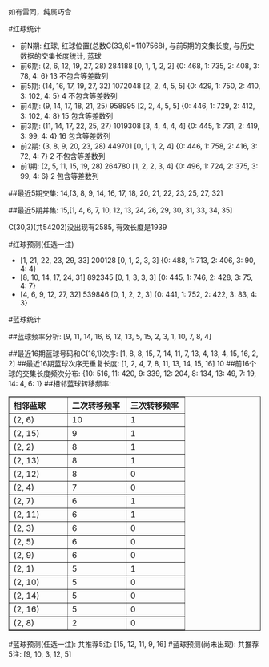 <!-- 
.. title: 双色球2014109期(2014-09-21)数据分析报告
.. slug: slott-2014109-2014-09-21-report
.. date: 2014-09-22 08:00:00 UTC+08:00
.. tags: Lottery
.. link: 
.. description: 
.. type: text
-->

如有雷同，纯属巧合

<!-- TEASER_END-->

#红球统计

- 前N期: 红球, 红球位置(总数C(33,6)=1107568), 与前5期的交集长度, 与历史数据的交集长度统计, 蓝球
- 前6期: (2, 6, 12, 19, 27, 28) 284188 [0, 1, 1, 2, 2] {0: 468, 1: 735, 2: 408, 3: 78, 4: 6} 13 不包含等差数列
- 前5期: (14, 16, 17, 19, 27, 32) 1072048 [2, 2, 4, 5, 5] {0: 429, 1: 750, 2: 410, 3: 102, 4: 5} 4 不包含等差数列
- 前4期: (9, 14, 17, 18, 21, 25) 958995 [2, 2, 4, 5, 5] {0: 446, 1: 729, 2: 412, 3: 102, 4: 8} 15 包含等差数列
- 前3期: (11, 14, 17, 22, 25, 27) 1019308 [3, 4, 4, 4, 4] {0: 445, 1: 731, 2: 419, 3: 99, 4: 4} 16 包含等差数列
- 前2期: (3, 8, 9, 20, 23, 28) 449701 [0, 1, 1, 2, 4] {0: 446, 1: 758, 2: 416, 3: 72, 4: 7} 2 不包含等差数列
- 前1期: (2, 5, 11, 15, 19, 28) 264780 [1, 2, 2, 3, 4] {0: 496, 1: 724, 2: 375, 3: 99, 4: 6} 2 包含等差数列

##最近5期交集:
14,[3, 8, 9, 14, 16, 17, 18, 20, 21, 22, 23, 25, 27, 32]

##最近5期并集:
15,[1, 4, 6, 7, 10, 12, 13, 24, 26, 29, 30, 31, 33, 34, 35]

C(30,3)(共54202)没出现有2585, 
有效长度是1939

#红球预测(任选一注)

- [1, 21, 22, 23, 29, 33] 200128 [0, 1, 2, 3, 3] {0: 488, 1: 713, 2: 406, 3: 90, 4: 4}
- [8, 10, 14, 17, 24, 31] 892345 [0, 1, 3, 3, 3] {0: 445, 1: 746, 2: 428, 3: 75, 4: 7}
- [4, 6, 9, 12, 27, 32] 539846 [0, 1, 2, 2, 3] {0: 441, 1: 752, 2: 422, 3: 83, 4: 3}

#蓝球统计

##蓝球频率分析:
[9, 11, 14, 16, 6, 12, 13, 5, 15, 2, 3, 1, 10, 7, 8, 4]

##最近16期蓝球号码和C(16,1)次序:
[1, 8, 8, 15, 7, 14, 11, 7, 13, 4, 13, 4, 15, 16, 2, 2]
##最近16期蓝球次序无重复长度:
[1, 2, 4, 7, 8, 11, 13, 14, 15, 16] 10
##前16个球的交集长度频次分布:
{10: 516, 11: 420, 9: 339, 12: 204, 8: 134, 13: 49, 7: 19, 14: 4, 6: 1}
##相邻蓝球转移频率:
<table border="1" class="table table-striped dataframe">
  <thead>
    <tr style="text-align: left;">
      <th style="min-width: 100px;">相邻蓝球</th>
      <th style="min-width: 100px;">二次转移频率</th>
      <th style="min-width: 100px;">三次转移频率</th>
    </tr>
  </thead>
  <tbody>
    <tr>
      <td>  (2, 6)</td>
      <td> 10</td>
      <td> 1</td>
    </tr>
    <tr>
      <td> (2, 15)</td>
      <td>  9</td>
      <td> 1</td>
    </tr>
    <tr>
      <td>  (2, 2)</td>
      <td>  8</td>
      <td> 1</td>
    </tr>
    <tr>
      <td> (2, 13)</td>
      <td>  8</td>
      <td> 1</td>
    </tr>
    <tr>
      <td> (2, 12)</td>
      <td>  8</td>
      <td> 0</td>
    </tr>
    <tr>
      <td>  (2, 4)</td>
      <td>  7</td>
      <td> 0</td>
    </tr>
    <tr>
      <td>  (2, 7)</td>
      <td>  6</td>
      <td> 1</td>
    </tr>
    <tr>
      <td> (2, 11)</td>
      <td>  6</td>
      <td> 1</td>
    </tr>
    <tr>
      <td>  (2, 3)</td>
      <td>  6</td>
      <td> 0</td>
    </tr>
    <tr>
      <td>  (2, 5)</td>
      <td>  6</td>
      <td> 0</td>
    </tr>
    <tr>
      <td>  (2, 9)</td>
      <td>  6</td>
      <td> 0</td>
    </tr>
    <tr>
      <td>  (2, 1)</td>
      <td>  5</td>
      <td> 1</td>
    </tr>
    <tr>
      <td> (2, 10)</td>
      <td>  5</td>
      <td> 0</td>
    </tr>
    <tr>
      <td> (2, 14)</td>
      <td>  5</td>
      <td> 0</td>
    </tr>
    <tr>
      <td> (2, 16)</td>
      <td>  5</td>
      <td> 0</td>
    </tr>
    <tr>
      <td>  (2, 8)</td>
      <td>  2</td>
      <td> 0</td>
    </tr>
  </tbody>
</table>
#蓝球预测(任选一注):
共推荐5注: [15, 12, 11, 9, 16]
#蓝球预测(尚未出现):
共推荐5注: [9, 10, 3, 12, 5]

